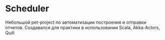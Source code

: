 # Scheduler
Небольшой pet-project по автоматизации построения и отправки отчетов.
Создавался для практики в использовании Scala, Akka-Actors, Quill
